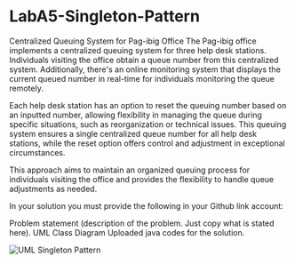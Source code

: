 # LabA5-Singleton-Pattern

Centralized Queuing System for Pag-ibig Office
The Pag-ibig office implements a centralized queuing system for three help desk stations. Individuals visiting the office obtain a queue number from this centralized system. Additionally, there's an online monitoring system that displays the current queued number in real-time for individuals monitoring the queue remotely.

Each help desk station has an option to reset the queuing number based on an inputted number, allowing flexibility in managing the queue during specific situations, such as reorganization or technical issues. This queuing system ensures a single centralized queue number for all help desk stations, while the reset option offers control and adjustment in exceptional circumstances.

This approach aims to maintain an organized queuing process for individuals visiting the office and provides the flexibility to handle queue adjustments as needed.

In your solution you must provide the following in your Github link account:

Problem statement (description of the problem. Just copy what is stated here).
UML Class Diagram
Uploaded java codes for the solution.


![UML Singleton Pattern](https://github.com/user-attachments/assets/d096448d-aa09-4eee-9b96-3e6b5289a2b6)
